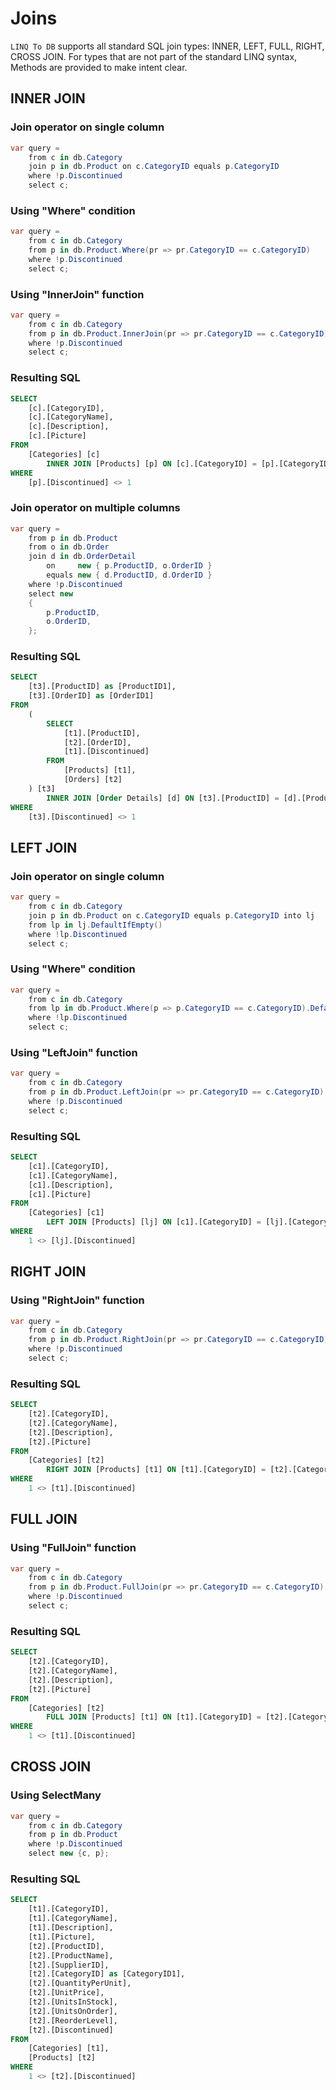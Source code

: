 # Joins

`LINQ To DB` supports all standard SQL join types: INNER, LEFT, FULL, RIGHT, CROSS JOIN. For types that are not part of the standard LINQ syntax, Methods are provided to make intent clear.

## INNER JOIN

### Join operator on single column

```c#
var query =
    from c in db.Category
    join p in db.Product on c.CategoryID equals p.CategoryID
    where !p.Discontinued
    select c;
```

### Using "Where" condition

```c#
var query =
    from c in db.Category
    from p in db.Product.Where(pr => pr.CategoryID == c.CategoryID)
    where !p.Discontinued
    select c;
```

### Using "InnerJoin" function

```c#
var query =
    from c in db.Category
    from p in db.Product.InnerJoin(pr => pr.CategoryID == c.CategoryID)
    where !p.Discontinued
    select c;
```

### Resulting SQL

```sql
SELECT
    [c].[CategoryID],
    [c].[CategoryName],
    [c].[Description],
    [c].[Picture]
FROM
    [Categories] [c]
        INNER JOIN [Products] [p] ON [c].[CategoryID] = [p].[CategoryID]
WHERE
    [p].[Discontinued] <> 1
```

### Join operator on multiple columns

```cs
var query =
    from p in db.Product
    from o in db.Order
    join d in db.OrderDetail
        on     new { p.ProductID, o.OrderID }
        equals new { d.ProductID, d.OrderID }
    where !p.Discontinued
    select new
    {
        p.ProductID,
        o.OrderID,
    };
```

### Resulting SQL

```sql
SELECT
    [t3].[ProductID] as [ProductID1],
    [t3].[OrderID] as [OrderID1]
FROM
    (
        SELECT
            [t1].[ProductID],
            [t2].[OrderID],
            [t1].[Discontinued]
        FROM
            [Products] [t1],
            [Orders] [t2]
    ) [t3]
        INNER JOIN [Order Details] [d] ON [t3].[ProductID] = [d].[ProductID] AND [t3].[OrderID] = [d].[OrderID]
WHERE
    [t3].[Discontinued] <> 1
```

## LEFT JOIN

### Join operator on single column

```cs
var query =
    from c in db.Category
    join p in db.Product on c.CategoryID equals p.CategoryID into lj
    from lp in lj.DefaultIfEmpty()
    where !lp.Discontinued
    select c;
```

### Using "Where" condition

```cs
var query =
    from c in db.Category
    from lp in db.Product.Where(p => p.CategoryID == c.CategoryID).DefaultIfEmpty()
    where !lp.Discontinued
    select c;
```

### Using "LeftJoin" function

```cs
var query =
    from c in db.Category
    from p in db.Product.LeftJoin(pr => pr.CategoryID == c.CategoryID)
    where !p.Discontinued
    select c;
``````

### Resulting SQL

```sql
SELECT
    [c1].[CategoryID],
    [c1].[CategoryName],
    [c1].[Description],
    [c1].[Picture]
FROM
    [Categories] [c1]
        LEFT JOIN [Products] [lj] ON [c1].[CategoryID] = [lj].[CategoryID]
WHERE
    1 <> [lj].[Discontinued]
```

## RIGHT JOIN

### Using "RightJoin" function

```cs
var query =
    from c in db.Category
    from p in db.Product.RightJoin(pr => pr.CategoryID == c.CategoryID)
    where !p.Discontinued
    select c;
```

### Resulting SQL

```sql
SELECT
    [t2].[CategoryID],
    [t2].[CategoryName],
    [t2].[Description],
    [t2].[Picture]
FROM
    [Categories] [t2]
        RIGHT JOIN [Products] [t1] ON [t1].[CategoryID] = [t2].[CategoryID]
WHERE
    1 <> [t1].[Discontinued]
```

## FULL JOIN

### Using "FullJoin" function

```cs
var query =
    from c in db.Category
    from p in db.Product.FullJoin(pr => pr.CategoryID == c.CategoryID)
    where !p.Discontinued
    select c;
```

### Resulting SQL

```sql
SELECT
    [t2].[CategoryID],
    [t2].[CategoryName],
    [t2].[Description],
    [t2].[Picture]
FROM
    [Categories] [t2]
        FULL JOIN [Products] [t1] ON [t1].[CategoryID] = [t2].[CategoryID]
WHERE
    1 <> [t1].[Discontinued]
```

## CROSS JOIN

### Using SelectMany

```cs
var query =
    from c in db.Category
    from p in db.Product
    where !p.Discontinued
    select new {c, p};
```

### Resulting SQL

```sql
SELECT
    [t1].[CategoryID],
    [t1].[CategoryName],
    [t1].[Description],
    [t1].[Picture],
    [t2].[ProductID],
    [t2].[ProductName],
    [t2].[SupplierID],
    [t2].[CategoryID] as [CategoryID1],
    [t2].[QuantityPerUnit],
    [t2].[UnitPrice],
    [t2].[UnitsInStock],
    [t2].[UnitsOnOrder],
    [t2].[ReorderLevel],
    [t2].[Discontinued]
FROM
    [Categories] [t1],
    [Products] [t2]
WHERE
    1 <> [t2].[Discontinued]
```
